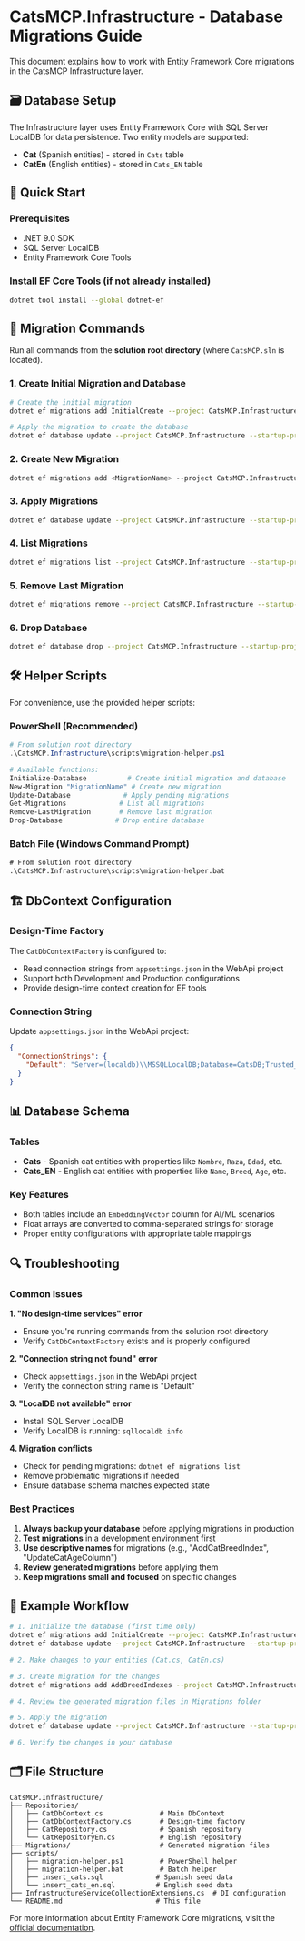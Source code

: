 # CatsMCP.Infrastructure - Database Migrations Guide

This document explains how to work with Entity Framework Core migrations in the CatsMCP Infrastructure layer.

## 🗃️ Database Setup

The Infrastructure layer uses Entity Framework Core with SQL Server LocalDB for data persistence. Two entity models are supported:
- **Cat** (Spanish entities) - stored in `Cats` table
- **CatEn** (English entities) - stored in `Cats_EN` table

## 🚀 Quick Start

### Prerequisites
- .NET 9.0 SDK
- SQL Server LocalDB
- Entity Framework Core Tools

### Install EF Core Tools (if not already installed)
```bash
dotnet tool install --global dotnet-ef
```

## 🔧 Migration Commands

Run all commands from the **solution root directory** (where `CatsMCP.sln` is located).

### 1. Create Initial Migration and Database
```bash
# Create the initial migration
dotnet ef migrations add InitialCreate --project CatsMCP.Infrastructure --startup-project CatsMCP.WebApi

# Apply the migration to create the database
dotnet ef database update --project CatsMCP.Infrastructure --startup-project CatsMCP.WebApi
```

### 2. Create New Migration
```bash
dotnet ef migrations add <MigrationName> --project CatsMCP.Infrastructure --startup-project CatsMCP.WebApi
```

### 3. Apply Migrations
```bash
dotnet ef database update --project CatsMCP.Infrastructure --startup-project CatsMCP.WebApi
```

### 4. List Migrations
```bash
dotnet ef migrations list --project CatsMCP.Infrastructure --startup-project CatsMCP.WebApi
```

### 5. Remove Last Migration
```bash
dotnet ef migrations remove --project CatsMCP.Infrastructure --startup-project CatsMCP.WebApi
```

### 6. Drop Database
```bash
dotnet ef database drop --project CatsMCP.Infrastructure --startup-project CatsMCP.WebApi
```

## 🛠️ Helper Scripts

For convenience, use the provided helper scripts:

### PowerShell (Recommended)
```powershell
# From solution root directory
.\CatsMCP.Infrastructure\scripts\migration-helper.ps1

# Available functions:
Initialize-Database          # Create initial migration and database
New-Migration "MigrationName" # Create new migration
Update-Database             # Apply pending migrations
Get-Migrations             # List all migrations
Remove-LastMigration       # Remove last migration
Drop-Database             # Drop entire database
```

### Batch File (Windows Command Prompt)
```cmd
# From solution root directory
.\CatsMCP.Infrastructure\scripts\migration-helper.bat
```

## 🏗️ DbContext Configuration

### Design-Time Factory
The `CatDbContextFactory` is configured to:
- Read connection strings from `appsettings.json` in the WebApi project
- Support both Development and Production configurations
- Provide design-time context creation for EF tools

### Connection String
Update `appsettings.json` in the WebApi project:
```json
{
  "ConnectionStrings": {
    "Default": "Server=(localdb)\\MSSQLLocalDB;Database=CatsDB;Trusted_Connection=True;"
  }
}
```

## 📊 Database Schema

### Tables
- **Cats** - Spanish cat entities with properties like `Nombre`, `Raza`, `Edad`, etc.
- **Cats_EN** - English cat entities with properties like `Name`, `Breed`, `Age`, etc.

### Key Features
- Both tables include an `EmbeddingVector` column for AI/ML scenarios
- Float arrays are converted to comma-separated strings for storage
- Proper entity configurations with appropriate table mappings

## 🔍 Troubleshooting

### Common Issues

**1. "No design-time services" error**
- Ensure you're running commands from the solution root directory
- Verify `CatDbContextFactory` exists and is properly configured

**2. "Connection string not found" error**
- Check `appsettings.json` in the WebApi project
- Verify the connection string name is "Default"

**3. "LocalDB not available" error**
- Install SQL Server LocalDB
- Verify LocalDB is running: `sqllocaldb info`

**4. Migration conflicts**
- Check for pending migrations: `dotnet ef migrations list`
- Remove problematic migrations if needed
- Ensure database schema matches expected state

### Best Practices

1. **Always backup your database** before applying migrations in production
2. **Test migrations** in a development environment first
3. **Use descriptive names** for migrations (e.g., "AddCatBreedIndex", "UpdateCatAgeColumn")
4. **Review generated migrations** before applying them
5. **Keep migrations small and focused** on specific changes

## 📝 Example Workflow

```bash
# 1. Initialize the database (first time only)
dotnet ef migrations add InitialCreate --project CatsMCP.Infrastructure --startup-project CatsMCP.WebApi
dotnet ef database update --project CatsMCP.Infrastructure --startup-project CatsMCP.WebApi

# 2. Make changes to your entities (Cat.cs, CatEn.cs)

# 3. Create migration for the changes
dotnet ef migrations add AddBreedIndexes --project CatsMCP.Infrastructure --startup-project CatsMCP.WebApi

# 4. Review the generated migration files in Migrations folder

# 5. Apply the migration
dotnet ef database update --project CatsMCP.Infrastructure --startup-project CatsMCP.WebApi

# 6. Verify the changes in your database
```

## 🗂️ File Structure

```
CatsMCP.Infrastructure/
├── Repositories/
│   ├── CatDbContext.cs              # Main DbContext
│   ├── CatDbContextFactory.cs       # Design-time factory
│   ├── CatRepository.cs             # Spanish repository
│   └── CatRepositoryEn.cs           # English repository
├── Migrations/                      # Generated migration files
├── scripts/
│   ├── migration-helper.ps1         # PowerShell helper
│   ├── migration-helper.bat         # Batch helper
│   ├── insert_cats.sql             # Spanish seed data
│   └── insert_cats_en.sql          # English seed data
├── InfrastructureServiceCollectionExtensions.cs  # DI configuration
└── README.md                       # This file
```

For more information about Entity Framework Core migrations, visit the [official documentation](https://docs.microsoft.com/en-us/ef/core/managing-schemas/migrations/).

